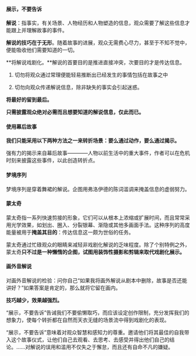 #### 展示，不要告诉

**解说**：指事实，有关场景、人物经历和人物塑造的信息，观众需要了解这些信息才能跟上并理解故事的事件。

**解说的技巧在于无形**。随着故事的进展，观众无需费心尽力，甚至于不知不觉中，便能吸收他们需要知道的一切。

**将解说戏剧化。**解说的首要目的是推进直接冲突，次要目的才是传达信息。

1. 切勿将观众通过常理便能轻易推断出已经发生的事情包括在故事之中

2. 切勿向观众传递解说信息，除非缺失的事实会引起迷惑。

**将最好的留到最后。**

**只需披露观众绝对必需而且想要知道的解说信息，仅此而已。**

#### 使用幕后故事

**我们只能采用以下两种方法之一来转折场景：要么通过动作，要么通过揭示。**

强有力的揭示来自幕后故事————人物以前生活中的重大事件，作者可以在危机时刻来披露这些事件，以此创造转折点。

#### 梦境序列

梦境序列是穿着舞裙的解说。企图用弗洛伊德的陈词滥调来掩盖信息的虚弱努力。

#### 蒙太奇

蒙太奇指一系列快速剪接的形象，它们可以从根本上浓缩或扩展时间，而且常常采用光学效果，如划出、圈入、分裂银幕、渐隐或其他多画面手法。这种序列的高度能量被用于**掩盖其目的**：传达信息这一颇为世俗的任务。

蒙太奇通过忙碌观众的眼睛来减轻非戏剧化解说的乏味程度。除了个别特例之外，蒙太奇**只不过是一种懒惰的企图，试图用装饰性摄影和剪辑来取代戏剧化展示。**

#### 画外音解说

对画外音解说的检验：问你自己“如果我将画外解说从剧本中删除，故事是否还能讲好？”如果答案是肯定的，那么就将它留在画内。

**技巧越少，效果越强烈。**

“展示，不要告诉”告诫我们不要偷懒取巧，而应该设定创作限制，充分发挥我们的想象力，使每个转折都在自然而天衣无缝的场景流中得到戏剧化的表现。

“展示，不要告诉”意味着对观众智慧和感知力的尊重。邀请他们将其最佳的自我带入这个故事仪式，让他们自己去观看、去思考、去感受并得出他们自己的结论。……对解说的误用和滥用不仅失之于懈怠，而且还有自命不凡的嫌疑。






